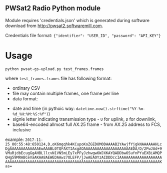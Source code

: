 ## PWSat2 Radio Python module

Module requires 'credentials.json' which is generated during software download from http://pwsat2.softwaremill.com.

Credentials file format:
`{"identifier": "USER_ID", "password": "API_KEY"}`


# Usage
 `python pwsat-gs-upload.py test_frames.frames`
 
 where `test_frames.frames` file has following format:
 
 * ordinary CSV 
 * file may contain multiple frames, one frame per line
 * data format:
 
  - date and time (in pythoic way: `datetime.now().strftime("%Y-%m-%d_%H:%M:%S:%f")`)
  - signle letter indicating transmission type - `U` for uplink, `D` for downlink,
  - base64-encoded allmost full AX.25 frame - from AX.25 address to FCS, inclusive
  
  example:
  ```2017-11-25_00:55:48:650124,D,oK6mgqhk4KCupoKoZGED8M0DAAAAB2YAwjfYjgkNAAAAAAHLcDgAAAAAAAAAAAAAEwAAABL0TQFAXTIAxgAOAAAAAAAAAAAAAAAAAAAAAEDA/D/2PwJAd+9VMuRjdbEcugGgAHBLllcvN1VN5mLEy7xPFyJzhwgw6WJXKAYQADDbwOSufnPYuEXBiAMQPQHg59MRABCeVaAKAA8AEWEDAAwz7OLEFP/jJwAEAOYzAIDDDccIAAAAAAAAAAAAAAAAAAAAAAAAAAAAAAAAAAAAAAAAAAAAAAAAAAAAAAAAAAAAAAAAAAAAAAAAAAAAAAAAAAAAAAAAKas=```

